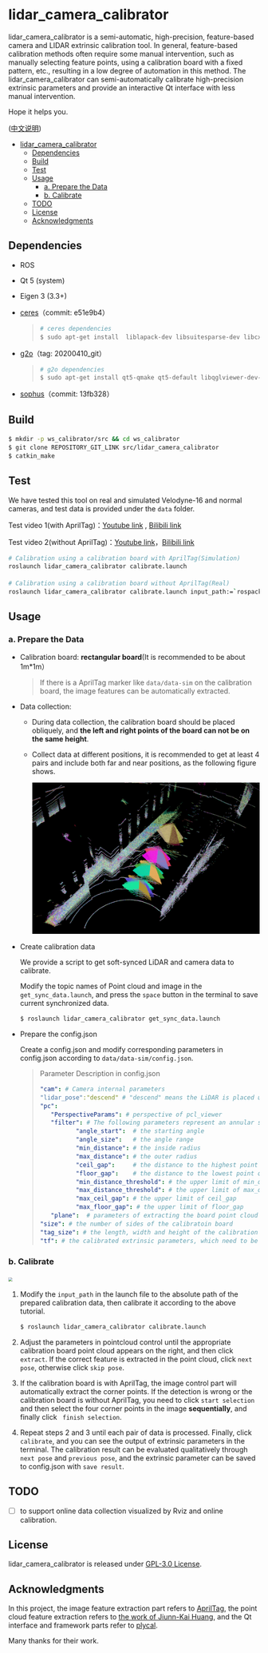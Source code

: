 # lidar_camera_calibrator

lidar_camera_calibrator is a semi-automatic, high-precision, feature-based camera and LIDAR extrinsic calibration tool. In general, feature-based calibration methods often require some manual intervention, such as manually selecting feature points, using a calibration board with a fixed pattern, etc., resulting in a low degree of automation in this method. The lidar_camera_calibrator can semi-automatically calibrate high-precision extrinsic parameters and provide an interactive  Qt interface with less manual intervention.

Hope it helps you.

([中文说明](./README_CN.md))

- [lidar_camera_calibrator](#lidar_camera_calibrator)
  - [Dependencies](#dependencies)
  - [Build](#build)
  - [Test](#test)
  - [Usage](#usage)
    - [a. Prepare the Data](#a-prepare-the-data)
    - [b. Calibrate](#b-calibrate)
  - [TODO](#todo)
  - [License](#license)
  - [Acknowledgments](#acknowledgments)

## Dependencies

- ROS

- Qt 5 (system)

- Eigen 3 (3.3+)

- [ceres](https://github.com/ceres-solver/ceres-solver.git)（commit: e51e9b4）

  > ```bash
  > # ceres dependencies
  > $ sudo apt-get install  liblapack-dev libsuitesparse-dev libcxsparse3 libgflags-dev libgoogle-glog-dev libgtest-dev
  > ```

- [g2o](https://github.com/RainerKuemmerle/g2o.git)（tag: 20200410_git）

  > ```bash
  > # g2o dependencies
  > $ sudo apt-get install qt5-qmake qt5-default libqglviewer-dev-qt5 libsuitesparse-dev libcxsparse3 libcholmod3
  > ```

- [sophus](https://github.com/strasdat/Sophus.git)（commit: 13fb328）

## Build

```bash
$ mkdir -p ws_calibrator/src && cd ws_calibrator
$ git clone REPOSITORY_GIT_LINK src/lidar_camera_calibrator 
$ catkin_make
```

## Test

We have tested this tool on real and simulated Velodyne-16 and normal cameras, and test data is provided under the `data` folder.

Test video 1(with AprilTag)：[Youtube link](https://youtu.be/uew143NcVQw) , [Bilibili link](https://www.bilibili.com/video/BV1ML4y1s7Rm/)

Test video 2(without AprilTag)：[Youtube link](https://youtu.be/0UBl0rEK3ig)，[Bilibili link](https://www.bilibili.com/video/BV1s34y1y7X9/)

```bash
# Calibration using a calibration board with AprilTag(Simulation)
roslaunch lidar_camera_calibrator calibrate.launch 

# Calibration using a calibration board without AprilTag(Real)
roslaunch lidar_camera_calibrator calibrate.launch input_path:=`rospack find lidar_camera_calibrator`/data/data-hitsz 
```

## Usage

### a. Prepare the Data

- Calibration board: **rectangular board**(It is recommended to be about 1m*1m）

  > If there is a AprilTag marker like `data/data-sim` on the calibration board, the image features can be automatically extracted.

- Data collection:

  - During data collection, the calibration board should be placed obliquely, and **the left and right points of the board can not be on the same height**.

  - Collect data at different positions, it is recommended to get at least 4 pairs and include both far and near positions, as the following figure shows.

    <img src="doc/img/demo_data.png" alt="demo_data" style="zoom: 50%;" />

- Create calibration data

  We provide a script to get soft-synced LiDAR and camera data to calibrate.

  Modify the topic names of Point cloud and image in the `get_sync_data.launch`, and press the `space` button in the terminal to save current synchronized data.

  ```bash
  $ roslaunch lidar_camera_calibrator get_sync_data.launch
  ```

- Prepare the config.json

  Create a config.json and modify corresponding parameters in config.json according to `data/data-sim/config.json`.

  >Parameter Description in config.json
  >
  >```yaml
  >"cam": # Camera internal parameters
  >"lidar_pose":"descend" # "descend" means the LiDAR is placed upright relative to the camera and "ascend" means the LiDAR is placed upside-down relative to the camera. 
  >"pc": 
  >    "PerspectiveParams": # perspective of pcl_viewer
  >    "filter": # The following parameters represent an annular sector area, and the points inside the area will be used to extract the board point cloud.
  >           "angle_start":  # the starting angle
  >           "angle_size":   # the angle range
  >           "min_distance": # the inside radius
  >           "max_distance": # the outer radius
  >           "ceil_gap":     # the distance to the highest point of the point cloud
  >           "floor_gap":    # the distance to the lowest point of the point cloud
  >           "min_distance_threshold": # the upper limit of min_distance
  >           "max_distance_threshold": # the upper limit of max_distance
  >           "max_ceil_gap": # the upper limit of ceil_gap
  >           "max_floor_gap": # the upper limit of floor_gap
  >    "plane":  # parameters of extracting the board point cloud 
  >"size": # the number of sides of the calibratoin board
  >"tag_size": # the length, width and height of the calibration board
  >"tf": # the calibrated extrinsic parameters, which need to be saved by 'save result'
  >```

### b. Calibrate

<img src="doc/img/calibrator-sim.gif" style="zoom: 50%;" />

1. Modify the `input_path` in the launch file to the absolute path of the prepared calibration data, then calibrate it according to the above tutorial. 

   ```bash
   $ roslaunch lidar_camera_calibrator calibrate.launch
   ```

2. Adjust the parameters in pointcloud control until the appropriate calibration board point cloud appears on the right, and then click `extract`. If the correct feature is extracted in the point cloud, click `next pose`, otherwise click `skip pose`.

3. If the calibration board is with AprilTag, the image control part will automatically extract the corner points. If the detection is wrong or the calibration board is without AprilTag, you need to click `start selection` and then select the four corner points in the image **sequentially**, and finally click ` finish selection`.

4. Repeat steps 2 and 3 until each pair of data is processed. Finally, click `calibrate`, and you can see the output of extrinsic parameters in the terminal. The calibration result can be evaluated qualitatively through `next pose` and `previous pose`, and the extrinsic parameter can be saved to config.json with `save result`.

## TODO
- [ ] to support online data collection visualized by Rviz and online calibration.

## License

lidar_camera_calibrator is released under [GPL-3.0 License](./LICENSE).

## Acknowledgments

In this project, the image feature extraction part refers to [AprilTag](https://github.com/AprilRobotics/apriltag), the point cloud feature extraction refers to [the work of Jiunn-Kai Huang](https://github.com/UMich-BipedLab/extrinsic_lidar_camera_calibration), and the Qt interface and framework parts refer to [plycal](https://github.com/ram-lab/plycal).

Many thanks for their work.

